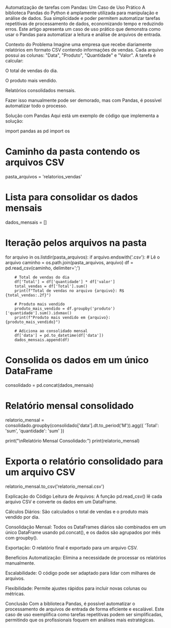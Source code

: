 Automatização de tarefas com Pandas: Um Caso de Uso Prático
A biblioteca Pandas do Python é amplamente utilizada para manipulação e análise de dados. Sua simplicidade e poder permitem automatizar tarefas repetitivas de processamento de dados, economizando tempo e reduzindo erros. Este artigo apresenta um caso de uso prático que demonstra como usar o Pandas para automatizar a leitura e análise de arquivos de entrada.

Contexto do Problema
Imagine uma empresa que recebe diariamente relatórios em formato CSV contendo informações de vendas. Cada arquivo possui as colunas: "Data", "Produto", "Quantidade" e "Valor". A tarefa é calcular:

O total de vendas do dia.

O produto mais vendido.

Relatórios consolidados mensais.

Fazer isso manualmente pode ser demorado, mas com Pandas, é possível automatizar todo o processo.


Solução com Pandas
Aqui está um exemplo de código que implementa a solução:

import pandas as pd
import os

# Caminho da pasta contendo os arquivos CSV
pasta_arquivos = 'relatorios_vendas'

# Lista para consolidar os dados mensais
dados_mensais = []

# Iteração pelos arquivos na pasta
for arquivo in os.listdir(pasta_arquivos):
    if arquivo.endswith('.csv'):
        # Lê o arquivo
        caminho = os.path.join(pasta_arquivos, arquivo)
        df = pd.read_csv(caminho, delimiter=';')

        # Total de vendas do dia
        df['Total'] = df['quantidade'] * df['valor']
        total_vendas = df['Total'].sum()
        print(f"Total de vendas no arquivo {arquivo}: R$ {total_vendas:.2f}")

        # Produto mais vendido
        produto_mais_vendido = df.groupby('produto')['quantidade'].sum().idxmax()
        print(f"Produto mais vendido em {arquivo}: {produto_mais_vendido}")

        # Adiciona ao consolidado mensal
        df['data'] = pd.to_datetime(df['data'])
        dados_mensais.append(df)

# Consolida os dados em um único DataFrame
consolidado = pd.concat(dados_mensais)

# Relatório mensal consolidado
relatorio_mensal = consolidado.groupby(consolidado['data'].dt.to_period('M')).agg({
    'Total': 'sum',
    'quantidade': 'sum'
})

print("\nRelatório Mensal Consolidado:")
print(relatorio_mensal)

# Exporta o relatório consolidado para um arquivo CSV
relatorio_mensal.to_csv('relatorio_mensal.csv') 

Explicação do Código
Leitura de Arquivos: A função pd.read_csv() lê cada arquivo CSV e converte os dados em um DataFrame.

Cálculos Diários: São calculados o total de vendas e o produto mais vendido por dia.

Consolidação Mensal: Todos os DataFrames diários são combinados em um único DataFrame usando pd.concat(), e os dados são agrupados por mês com groupby().

Exportação: O relatório final é exportado para um arquivo CSV.


Benefícios
Automatização: Elimina a necessidade de processar os relatórios manualmente.

Escalabilidade: O código pode ser adaptado para lidar com milhares de arquivos.

Flexibilidade: Permite ajustes rápidos para incluir novas colunas ou métricas.


Conclusão
Com a biblioteca Pandas, é possível automatizar o processamento de arquivos de entrada de forma eficiente e escalável. Este caso de uso exemplifica como tarefas repetitivas podem ser simplificadas, permitindo que os profissionais foquem em análises mais estratégicas.
